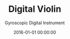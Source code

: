---
title: 'Digital Violin'
subtitle: "Gyroscopic Digital Instrument"
date: 2016-01-01 00:00:00
description: 'Adaptive instrument based on BoseBuild Arduino learning kit. Gyroscope sensor in bow allows 2-axis rotation for control of notes, magnet sensor allows live control of volume. User settings for timbre, ASDR, key, and mode.'
featured_image: '/images/projects/digital-violin/violin-iso.jpg'
---